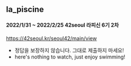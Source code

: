 ## la_piscine

#### 2022/1/31 ~ 2022/2/25 42seoul 라피신 6기 2차

https://42seoul.kr/seoul42/main/view

- 정답을 보장하지 않습니다. 그대로 제출하지 마세요!
- here's nothing to watch, just enjoy swimming!
